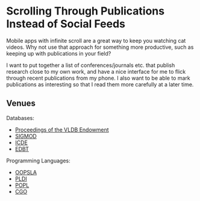 # Scrolling Through Publications Instead of Social Feeds
Mobile apps with infinite scroll are a great way to keep you watching cat videos.
Why not use that approach for something more productive, such as keeping up with publications in your field?

I want to put together a list of conferences/journals etc. that publish research close to my own work, and have a nice interface for me to flick through recent publications from my phone.
I also want to be able to mark publications as interesting so that I read them more carefully at a later time.

## Venues
Databases:
- [Proceedings of the VLDB  Endowment](https://vldb.org/pvldb)
- [SIGMOD](https://sigmod.org/)
- [ICDE](https://icde2024.github.io/)
- [EDBT](https://www.edbt.org/)

Programming Languages:
- [OOPSLA](https://2023.splashcon.org/track/splash-2023-oopsla#event-overview)
- [PLDI](https://pldi22.sigplan.org/)
- [POPL](https://popl23.sigplan.org/)
- [CGO](https://conf.researchr.org/home/cgo-2022)